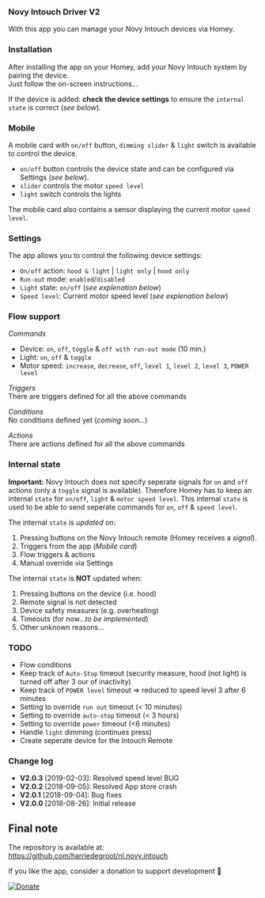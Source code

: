 ### Novy Intouch Driver V2

With this app you can manage your Novy Intouch devices via Homey.


### Installation
After installing the app on your Homey, add your Novy Intouch system by pairing the device.  
Just follow the on-screen instructions...

If the device is added: **check the device settings** to ensure the `internal state` is correct (*see below*).

### Mobile

A mobile card with `on/off` button, `dimming slider` & `light` switch is available to control the device.
- `on/off` button controls the device state and can be configured via Settings (*see below*).   
- `slider` controls the motor `speed level`
- `light` switch controls the lights

The mobile card also contains a sensor displaying the current motor `speed level`.

### Settings
The app allows you to control the following device settings:
- `On/off` action: `hood & light` | `light only` | `hood only`
- `Run-out` mode: `enabled`/`disabled`
- `Light` state: `on/off` (*see explenation below*)
- `Speed level`: Current motor speed level (*see explenation below*)

### Flow support

*Commands*

- Device: `on`, `off`, `toggle` & `off with run-out mode` (10 min.)
- Light: `on`, `off` & `toggle` 
- Motor speed: `increase`, `decrease`, `off`, `level 1`, `level 2`, `level 3`, `POWER level`

*Triggers*  
There are triggers defined for all the above commands

*Conditions*  
No conditions defined yet (*coming soon...*)

*Actions*  
There are actions defined for all the above commands

### Internal state
**Important:** Novy Intouch does not specify seperate signals for `on` and `off` actions (only a `toggle` signal is available).
Therefore Homey has to keep an internal `state` for `on/off`, `light` & `motor speed level`. This internal `state` is used to be able to send seperate commands for `on`, `off` & `speed level`.  

The internal `state` is *updated* on:
1. Pressing buttons on the Novy Intouch remote (Homey receives a *signal*).
2. Triggers from the app (*Mobile card*)
3. Flow triggers & actions
4. Manual override via Settings

The internal `state` is **NOT** updated when:
1. Pressing buttons on the device (i.e. hood)
2. Remote signal is not detected
3. Device safety measures (e.g. overheating)
4. Timeouts (for now...*to be implemented*)
5. Other unknown reasons...

### TODO

- Flow conditions
- Keep track of `Auto-Stop` timeout (security measure, hood (not light) is turned off after 3 our of inactivity)
- Keep track of `POWER level` timeout => reduced to speed level 3 after 6 minutes
- Setting to override `run out` timeout (< 10 minutes)
- Setting to override `auto-stop` timeout (< 3 hours)
- Setting to override `power` timeout (<6 minutes)
- Handle `light` dimming (continues press)
- Create seperate device for the Intouch Remote

### Change log

- **V2.0.3** [2019-02-03]: Resolved speed level BUG
- **V2.0.2** [2018-09-05]: Resolved App store crash
- **V2.0.1** [2018-09-04]: Bug fixes
- **V2.0.0** [2018-08-26]: Initial release

## Final note ##
The repository is available at: https://github.com/harriedegroot/nl.novy.intouch

If you like the app, consider a donation to support development :beer: 
 
[![Donate][pp-donate-image]][pp-donate-link]

[v1-link]: https://github.com/ralfvd/be.novy.intouch
[v1-author]: https://github.com/ralfvd/be.novy.intouch
[pp-donate-link]: https://www.paypal.com/cgi-bin/webscr?cmd=_donations&business=harriedegroot%40gmail%2ecom&lc=NL&item_name=Harrie%20de%20Groot&item_number=Homey%20Novy%20Intouch%20App&currency_code=EUR&bn=PP%2dDonationsBF%3abtn_donateCC_LG%2egif%3aNonHosted
[pp-donate-image]: https://img.shields.io/badge/Donate-PayPal-green.svg
